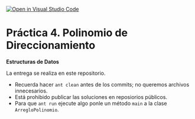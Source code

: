 [![Open in Visual Studio Code](https://classroom.github.com/assets/open-in-vscode-c66648af7eb3fe8bc4f294546bfd86ef473780cde1dea487d3c4ff354943c9ae.svg)](https://classroom.github.com/online_ide?assignment_repo_id=10347611&assignment_repo_type=AssignmentRepo)
# Práctica 4. Polinomio de Direccionamiento
**Estructuras de Datos**

La entrega se realiza en este repositorio. 
* Recuerda hacer ```ant clean``` antes de los commits; no queremos archivos innecesarios.
* Está prohibido publicar las soluciones en reposiorios públicos.
* Para que ```ant run``` ejecute algo ponle un método ```main``` a la clase ```ArregloPolinomio```.
